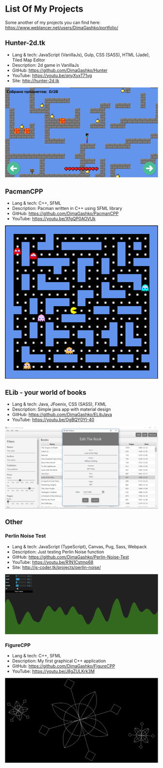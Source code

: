 # List Of My Projects

Some another of my projects you can find here: https://www.weblancer.net/users/DimaGashko/portfolio/

## Hunter-2d.tk

- Lang & tech: JavaScript (VanillaJs), Gulp, CSS (SASS), HTML (Jade), Tiled Map Editor
- Description: 2d game in VanillaJs
- GitHub: https://github.com/DimaGashko/Hunter
- YouTube: https://youtu.be/qnyXyxT71vg
- Site: http://hunter-2d.tk

![Screenshot](https://github.com/DimaGashko/hunter/blob/master/modeling/screenshots/1-present.png)

## PacmanCPP

- Lang & tech: C++, SFML
- Description: Pacman written in C++ using SFML library
- GitHub: https://github.com/DimaGashko/PacmanCPP
- YouTube: https://youtu.be/XfgQP0AOVUk

![Screenshot](https://github.com/DimaGashko/PacmanCPP/blob/master/presentation/screenshot.png)

## ELib - your world of books

- Lang & tech: Java, JFoenix, CSS (SASS), FXML
- Description: Simple java app with material design
- GitHub: https://github.com/DimaGashko/ELibJava
- YouTube: https://youtu.be/OgBQY0YI-40

![Screenshot](https://github.com/DimaGashko/ELibJava/blob/master/presentation/screenshot1.png)

## Other

### Perlin Noise Test

- Lang & tech: JavaScript (TypeScript), Canvas, Pug, Sass, Webpack
- Description: Just testing Perlin Noise function
- GitHub: https://github.com/DimaGashko/Perlin-Noise-Test
- YouTube: https://youtu.be/R1N1Cstmp68
- Site: http://js-coder.tk/projects/perlin-noise/

![Screenshot](https://github.com/DimaGashko/Perlin-Noise-Test/blob/master/screenshots/images/0.jpg)

### FigureCPP

- Lang & tech: C++, SFML
- Description: My first graphical C++ application
- GitHub: https://github.com/DimaGashko/FigureCPP
- YouTube: https://youtu.be/J8gZULKrk3M

![Screenshot](https://github.com/DimaGashko/FigureCPP/blob/master/presentation/screenshot.png)
